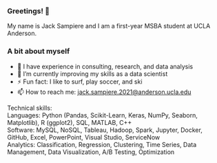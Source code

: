 ### Greetings! 👋
 
 My name is Jack Sampiere and I am a first-year MSBA student at UCLA Anderson.

### A bit about myself
- 🔭 I have experience in consulting, research, and data analysis
- 🌱 I’m currently improving my skills as a data scientist
- ⚡ Fun fact: I like to surf, play soccer, and ski
- 📫 How to reach me: jack.sampiere.2021@anderson.ucla.edu

Technical skills: <br>
Languages: Python (Pandas, Scikit-Learn, Keras, NumPy, Seaborn, Matplotlib), R (ggplot2), SQL, MATLAB, C++ <br>
Software: MySQL, NoSQL, Tableau, Hadoop, Spark, Jupyter, Docker, GitHub, Excel, PowerPoint, Visual Studio, ServiceNow <br>
Analytics: Classification, Regression, Clustering, Time Series, Data Management, Data Visualization, A/B Testing, Optimization
